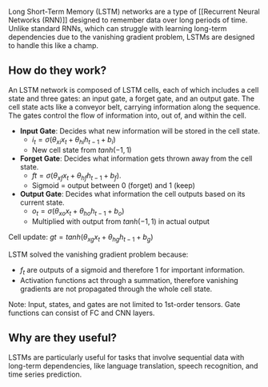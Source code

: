 Long Short-Term Memory (LSTM) networks are a type of [[Recurrent Neural Networks (RNN)]] designed to remember data over long periods of time. Unlike standard RNNs, which can struggle with learning long-term dependencies due to the vanishing gradient problem, LSTMs are designed to handle this like a champ.

## How do they work?

An LSTM network is composed of LSTM cells, each of which includes a cell state and three gates: an input gate, a forget gate, and an output gate. The cell state acts like a conveyor belt, carrying information along the sequence. The gates control the flow of information into, out of, and within the cell.

- **Input Gate**: Decides what new information will be stored in the cell state.
	- $i_t = σ(θ_{xi}x_t + θ_{hi}h_{t−1} + b_i)$
	- New cell state from $tanh(−1, 1)$
- **Forget Gate**: Decides what information gets thrown away from the cell state.
	- $ft = σ(θ_{xf}x_t + θ_{hf}h_{t−1} + b_f )$. 
	- Sigmoid = output between 0 (forget) and 1 (keep)
- **Output Gate**: Decides what information the cell outputs based on its current state.
	- $o_t = σ(θ_{xo}x_t + θ_{ho}h_{t−1} + b_o)$
	- Multiplied with output from $tanh(−1, 1)$ in actual output

Cell update: $gt = tanh(θ_{xg}x_t + θ_{hg}h_{t−1} + b_g)$

LSTM solved the vanishing gradient problem because:
- $f_t$ are outputs of a sigmoid and therefore 1 for important information.  
- Activation functions act through a summation, therefore vanishing gradients are not propagated through the whole cell state.

Note: Input, states, and gates are not limited to 1st-order tensors. Gate functions can consist of FC and CNN layers.

## Why are they useful?

LSTMs are particularly useful for tasks that involve sequential data with long-term dependencies, like language translation, speech recognition, and time series prediction. 